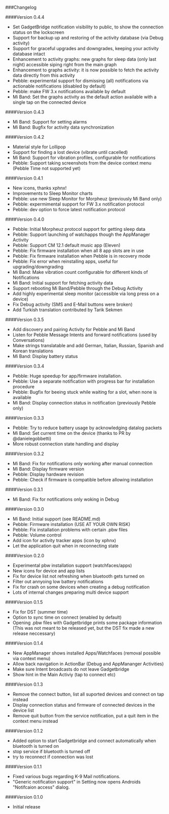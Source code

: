 ###Changelog

####Version 0.4.4
* Set GadgetBridge notification visibility to public, to show the connection status on the lockscreen
* Support for backup up and restoring of the activity database (via Debug activity)
* Support for graceful upgrades and downgrades, keeping your activity database intact
* Enhancement to activity graphs: new graphs for sleep data (only last night) accessible siping right from the main graph
* Enhancement to graphs activity: it is now possible to fetch the activity data directly from this activity
* Pebble: experimental support for dismissing (all) notifications via actionable notifications (disabled by default)
* Pebble: make FW 3.x notifications available by default
* Mi Band: Set the graphs activity as the default action available with a single tap on the connected device

####Version 0.4.3
* Mi Band: Support for setting alarms
* Mi Band: Bugfix for activity data synchronization

####Version 0.4.2
* Material style for Lollipop
* Support for finding a lost device (vibrate until cacelled)
* Mi Band: Support for vibration profiles, configurable for notifications
* Pebble: Support taking screenshots from the device context menu (Pebble Time not supported yet)

####Version 0.4.1
* New icons, thanks xphnx!
* Improvements to Sleep Monitor charts
* Pebble: use new Sleep Monitor for Morpheuz (previously Mi Band only)
* Pebble: expermimental support for FW 3.x notification protocol
* Pebble: dev option to force latest notification protocol

####Version 0.4.0
* Pebble: Initial Morpheuz protocol support for getting sleep data
* Pebble: Support launching of watchapps though the AppManager Activity
* Pebble: Support CM 12.1 default music app (Eleven)
* Pebble: Fix firmware installation when all 8 app slots are in use
* Pebble: Fix firmware installation when Pebble is in recovery mode 
* Pebble: Fix error when reinstalling apps, useful for upgrading/downgrading
* Mi Band: Make vibration count configurable for different kinds of Notifications
* Mi Band: Initial support for fetching activity data
* Support rebooting Mi Band/Pebble through the Debug Activity
* Add highly experimental sleep monitor (accessible via long press on a device)
* Fix Debug activity (SMS and E-Mail buttons were broken) 
* Add Turkish translation contributed by Tarik Sekmen

####Version 0.3.5
* Add discovery and pairing Activity for Pebble and Mi Band
* Listen for Pebble Message Intents and forward notifications (used by Conversations)
* Make strings translatable and add German, Italian, Russian, Spanish and Korean translations
* Mi Band: Display battery status

####Version 0.3.4
* Pebble: Huge speedup for app/firmware installation.
* Pebble: Use a separate notification with progress bar for installation procedure
* Pebble: Bugfix for beeing stuck while waiting for a slot, when none is available
* Mi Band: Display connection status in notification (previously Pebble only)

####Version 0.3.3
* Pebble: Try to reduce battery usage by acknowledging datalog packets
* Mi Band: Set current time on the device (thanks to PR by @danielegobbetti)
* More robust connection state handling and display

####Version 0.3.2
* Mi Band: Fix for notifications only working after manual connection
* Mi Band: Display firmware version
* Pebble: Display hardware revision
* Pebble: Check if firmware is compatible before allowing installation

####Version 0.3.1
* Mi Band: Fix for notifications only woking in Debug

####Version 0.3.0
* Mi Band: Initial support (see README.md)
* Pebble: Firmware installation (USE AT YOUR OWN RISK)
* Pebble: Fix installation problems with certain .pbw files
* Pebble: Volume control
* Add icon for activity tracker apps (icon by xphnx)
* Let the application quit when in reconnecting state

####Version 0.2.0
* Experimental pbw installation support (watchfaces/apps)
* New icons for device and app lists
* Fix for device list not refreshing when bluetooth gets turned on
* Filter out annyoing low battery notifications
* Fix for crash on some devices when creating a debug notification
* Lots of internal changes preparing multi device support

####Version 0.1.5
* Fix for DST (summer time)
* Option to sync time on connect (enabled by default)
* Opening .pbw files with Gadgetbridge prints some package information
  (This was not meant to be released yet, but the DST fix made a new release neccessary)

####Version 0.1.4
* New AppManager shows installed Apps/Watchfaces (removal possible via context menu)
* Allow back navigation in ActionBar (Debug and AppMananger Activities)
* Make sure Intent broadcasts do not leave Gadgetbridge
* Show hint in the Main Activiy (tap to connect etc)

####Version 0.1.3
* Remove the connect button, list all suported devices and connect on tap instead
* Display connection status and firmware of connected devices in the device list
* Remove quit button from the service notification, put a quit item in the context menu instead

####Version 0.1.2
* Added option to start Gadgetbridge and connect automatically when bluetooth is turned on
* stop service if bluetooth is turned off
* try to reconnect if connection was lost

####Version 0.1.1
* Fixed various bugs regarding K-9 Mail notifications.
* "Generic notification support" in Setting now opens Androids "Notifcaion access" dialog.

####Version 0.1.0
* Initial release
